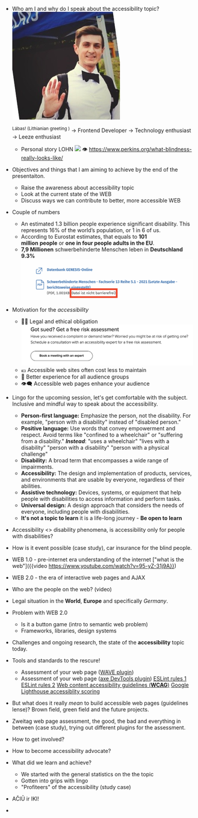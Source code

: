 - Who am I and why do I speak about the accessibility topic?
  ![image.png](../assets/image_1728980884509_0.png)
  
  <sup>Lábas! (Lithianian greeting )</sup>
  → Frontend Developer
  → Technology enthusiast
  → Leeze enthusiast
	- Personal story LOHN
	  ![](https://icrcat.com/wp-content/uploads/2016/10/leber-5.png)
	  👁️ https://www.perkins.org/what-blindness-really-looks-like/
- Objectives and things that I am aiming to achieve by the end of the presentaiton.
	- Raise the awareness about accessibility topic
	- Look at the current state of the WEB
	- Discuss ways we can contribute to better, more accessible WEB
- Couple of numbers
	- An estimated 1.3 billion people experience significant disability. This represents 16% of the world’s population, or 1 in 6 of us.
	- According to Eurostat estimates, that equals to **101 million** **people** or **one in four people adults in the EU**.
	- **7,9 Millionen** schwerbehinderte Menschen leben in **Deutschland 9.3%**
	  ![image.png](../assets/image_1729009880196_0.png)
- Motivation for the *accessibility*
	- 👩‍⚖️ Legal and ethical obligation
	  ![image.png](../assets/image_1728978408337_0.png)
	- 💶 Accessible web sites often cost less to maintain
	- 💯 Better experience for all audience groups
	- 👁️‍🗨️ Accessible web pages enhance your audience
- Lingo for the upcoming session, let's get comfortable with the subject. Inclusive and mindful way to speak about the accessibility.
	- **Person-first language:** Emphasize the person, not the disability. For example, "person with a disability" instead of "disabled person."
	- **Positive language:** Use words that convey empowerment and respect. Avoid terms like "confined to a wheelchair" or "suffering from a disability." 
	  **_Instead_**:
	  "uses a wheelchair"
	  "lives with a disability"
	  "person with a disability"
	  "person with a physical challenge"
	- **Disability:** A broad term that encompasses a wide range of impairments.
	- **Accessibility:** The design and implementation of products, services, and environments that are usable by everyone, regardless of their abilities.
	- **Assistive technology:** Devices, systems, or equipment that help people with disabilities to access information and perform tasks.
	- **Universal design:** A design approach that considers the needs of everyone, including people with disabilities.
	- **It's not a topic to learn** it is a life-long journey - **Be open to learn**
- Accessibility <> disability phenomena, is accessibility only for people with disabilities?
- How is it event possible (case study), car insurance for the blind people.
- WEB 1.0 - pre-internet era understanding of the internet ["what is the web"]({{video https://www.youtube.com/watch?v=95-yZ-31j9A}})
- WEB 2.0 - the era of interactive web pages and AJAX
- Who are the people on the web? (video)
- Legal situation in the **World**, **Europe** and specifically _*Germany*_.
- Problem with WEB 2.0
	- Is it a button game (intro to semantic web problem)
	- Frameworks, libraries, design systems
- Challenges and ongoing research, the state of the **accessibility** topic today.
- Tools and standards to the rescure!
	- Assessment of your web page ([WAVE plugin](https://wave.webaim.org/extension/))
	- Assessment of your web page ([axe DevTools plugin](https://chromewebstore.google.com/detail/axe-devtools-web-accessib/lhdoppojpmngadmnindnejefpokejbdd?pli=1))
	  [ESLint rules 1](https://web.dev/articles/accessibility-auditing-react)
	  [ESLint rules 2](https://typescript-eslint.io/rules/explicit-member-accessibility/)
	  [Web content accessibility guidelines (**WCAG**)](https://www.w3.org/WAI/standards-guidelines/wcag/)
	  [Google Lighthouse accessiblity scoring](https://developer.chrome.com/docs/lighthouse/accessibility/scoring)
- But what does it really *mean* to build accessible web pages (guidelines lense)? Brown field, green field and the future projects.
- Zweitag web page assessment, the good, the bad and everything in between (case study), trying out different plugins for the assessment.
- How to get involved?
- How to become accessibility advocate?
- What did we learn and achieve?
	- We started with the general statistics on the the topic
	- Gotten into grips with lingo
	- "Profiteers" of the accessibility (study case)
- AČIŪ ir IKI!
-